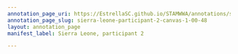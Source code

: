 ```yaml
---
annotation_page_uri: https://EstrellaSC.github.io/STAMWWA/annotations/sierra-leone-participant-2-canvas-1-00-48.json
annotation_page_slug: sierra-leone-participant-2-canvas-1-00-48
layout: annotation_page
manifest_label: Sierra Leone, participant 2

---
```

